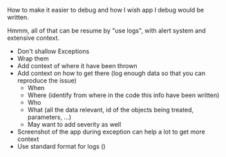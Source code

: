 How to make it easier to debug and how I wish app I debug would be written.

Hmmm, all of that can be resume by "use logs", with alert system and extensive context.

- Don't shallow Exceptions
- Wrap them
- Add context of where it have been thrown
- Add context on how to get there (log enough data so that you can reproduce the issue)
    - When
    - Where (identify from where in the code this info have been written)
    - Who
    - What (all the data relevant, id of the objects being treated, parameters, ...)
    - May want to add severity as well
- Screenshot of the app during exception can help a lot to get more context
- Use standard format for logs ()